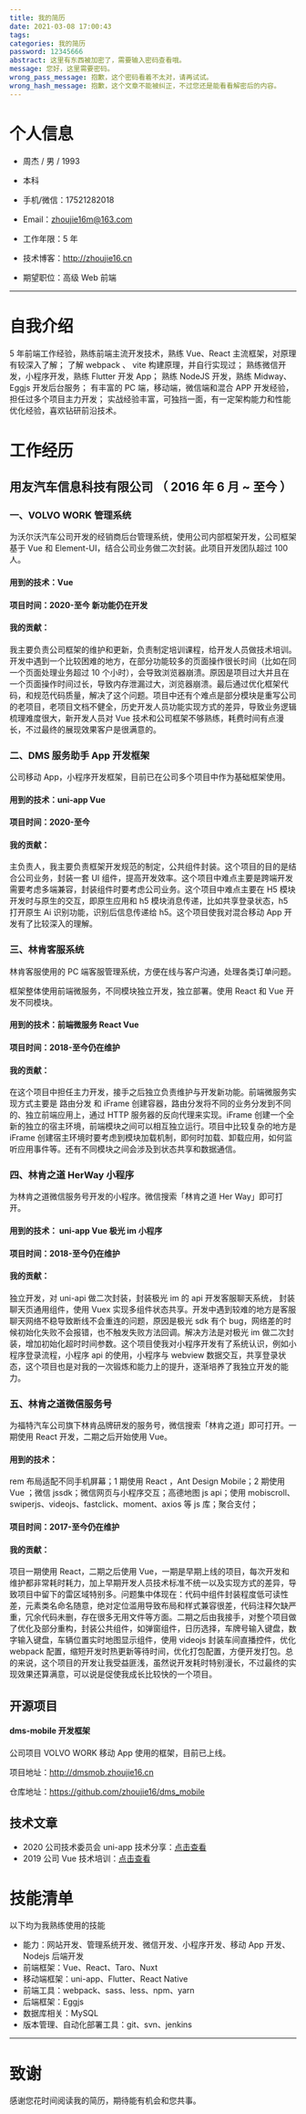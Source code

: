 ```yaml
---
title: 我的简历
date: 2021-03-08 17:00:43
tags:
categories: 我的简历
password: 12345666
abstract: 这里有东西被加密了，需要输入密码查看哦。
message: 您好，这里需要密码。
wrong_pass_message: 抱歉，这个密码看着不太对，请再试试。
wrong_hash_message: 抱歉，这个文章不能被纠正，不过您还是能看看解密后的内容。
---
```


# 个人信息

- 周杰 / 男 / 1993

- 本科

- 手机/微信：17521282018
- Email：zhoujie16m@163.com
- 工作年限：5 年
- 技术博客：http://zhoujie16.cn
- 期望职位：高级 Web 前端

---

# 自我介绍

5 年前端工作经验，熟练前端主流开发技术，熟练 Vue、React 主流框架，对原理有较深入了解；
了解 webpack 、 vite 构建原理，并自行实现过；
熟练微信开发，小程序开发，熟练 Flutter 开发 App；
熟练 NodeJS 开发，熟练 Midway、Eggjs 开发后台服务；
有丰富的 PC 端，移动端，微信端和混合 APP 开发经验，担任过多个项目主力开发；
实战经验丰富，可独挡一面，有一定架构能力和性能优化经验，喜欢钻研前沿技术。

# 工作经历

## 用友汽车信息科技有限公司 （ 2016 年 6 月 ~ 至今 ）

### 一、VOLVO WORK 管理系统

为沃尔沃汽车公司开发的经销商后台管理系统，使用公司内部框架开发，公司框架基于 Vue 和 Element-UI，结合公司业务做二次封装。此项目开发团队超过 100 人。

#### 用到的技术：Vue

#### 项目时间：2020-至今 新功能仍在开发

#### 我的贡献：

我主要负责公司框架的维护和更新，负责制定培训课程，给开发人员做技术培训。开发中遇到一个比较困难的地方，在部分功能较多的页面操作很长时间（比如在同一个页面处理业务超过 10 个小时），会导致浏览器崩溃。原因是项目过大并且在一个页面操作时间过长，导致内存泄漏过大，浏览器崩溃。最后通过优化框架代码，和规范代码质量，解决了这个问题。项目中还有个难点是部分模块是重写公司的老项目，老项目文档不健全，历史开发人员功能实现方式的差异，导致业务逻辑梳理难度很大，新开发人员对 Vue 技术和公司框架不够熟练，耗费时间有点漫长，不过最终的展现效果客户是很满意的。

### 二、DMS 服务助手 App 开发框架

公司移动 App，小程序开发框架，目前已在公司多个项目中作为基础框架使用。

#### 用到的技术：uni-app Vue

#### 项目时间：2020-至今

#### 我的贡献：

主负责人，我主要负责框架开发规范的制定，公共组件封装。这个项目的目的是结合公司业务，封装一套 UI 组件，提高开发效率。这个项目中难点主要是跨端开发需要考虑多端兼容，封装组件时要考虑公司业务。这个项目中难点主要在 H5 模块开发时与原生的交互，即原生应用和 h5 模块消息传递，比如共享登录状态，h5 打开原生 Ai 识别功能，识别后信息传递给 h5。这个项目使我对混合移动 App 开发有了比较深入的理解。

### 三、林肯客服系统

林肯客服使用的 PC 端客服管理系统，方便在线与客户沟通，处理各类订单问题。

框架整体使用前端微服务，不同模块独立开发，独立部署。使用 React 和 Vue 开发不同模块。

#### 用到的技术：前端微服务 React Vue

#### 项目时间：2018-至今仍在维护

#### 我的贡献：

在这个项目中担任主力开发，接手之后独立负责维护与开发新功能。前端微服务实现方式主要是 路由分发 和 iFrame 创建容器，路由分发将不同的业务分发到不同的、独立前端应用上，通过 HTTP 服务器的反向代理来实现。iFrame 创建一个全新的独立的宿主环境，前端模块之间可以相互独立运行。项目中比较复杂的地方是 iFrame 创建宿主环境时要考虑到模块加载机制，即何时加载、卸载应用，如何监听应用事件等。还有不同模块之间会涉及到状态共享和数据通信。

### 四、林肯之道 HerWay 小程序

为林肯之道微信服务号开发的小程序。微信搜索「林肯之道 Her Way」即可打开。

#### 用到的技术： uni-app Vue 极光 im 小程序

#### 项目时间：2018-至今仍在维护

#### 我的贡献：

独立开发，对 uni-api 做二次封装，封装极光 im 的 api 开发客服聊天系统， 封装聊天页通用组件，使用 Vuex 实现多组件状态共享。开发中遇到较难的地方是客服聊天网络不稳导致断线不会重连的问题，原因是极光 sdk 有个 bug，网络差的时候初始化失败不会报错，也不触发失败方法回调。解决方法是对极光 im 做二次封装，增加初始化超时时间参数。这个项目使我对小程序开发有了系统认识，例如小程序登录流程，小程序 api 的使用，小程序与 webview 数据交互，共享登录状态，这个项目也是对我的一次锻炼和能力上的提升，逐渐培养了我独立开发的能力。

### 五、林肯之道微信服务号

为福特汽车公司旗下林肯品牌研发的服务号，微信搜索「林肯之道」即可打开。一期使用 React 开发，二期之后开始使用 Vue。

#### 用到的技术：

rem 布局适配不同手机屏幕；1 期使用 React ，Ant Design Mobile；2 期使用 Vue ；微信 jssdk；微信网页与小程序交互；高德地图 js api；使用 mobiscroll、swiperjs、videojs、fastclick、moment、axios 等 js 库；聚合支付；

#### 项目时间：2017-至今仍在维护

#### 我的贡献：

项目一期使用 React，二期之后使用 Vue，一期是早期上线的项目，每次开发和维护都非常耗时耗力，加上早期开发人员技术标准不统一以及实现方式的差异，导致项目中留下的雷区域特别多。问题集中体现在：代码中组件封装程度低可读性差，元素类名命名随意，绝对定位滥用导致布局和样式兼容很差，代码注释欠缺严重，冗余代码未删，存在很多无用文件等方面。二期之后由我接手，对整个项目做了优化及部分重构，封装公共组件，如弹窗组件，日历选择，车牌号输入键盘，数字输入键盘，车辆位置实时地图显示组件，使用 videojs 封装车间直播控件，优化 webpack 配置，缩短开发时热更新等待时间，优化打包配置，方便开发打包。总的来说，这个项目的开发让我受益匪浅，虽然说开发耗时特别漫长，不过最终的实现效果还算满意，可以说是促使我成长比较快的一个项目。

## 开源项目

#### dms-mobile 开发框架

公司项目 VOLVO WORK 移动 App 使用的框架，目前已上线。

项目地址：http://dmsmob.zhoujie16.cn

仓库地址：https://github.com/zhoujie16/dms_mobile

## 技术文章

- 2020 公司技术委员会 uni-app 技术分享：[点击查看](http://www.zhoujie16.cn/2020/12/10/%E5%89%8D%E7%AB%AF/uni-app-guide/)
- 2019 公司 Vue 技术培训：[点击查看](http://www.zhoujie16.cn/categories/%E5%85%AC%E5%8F%B8Vue%E6%8A%80%E6%9C%AF%E5%9F%B9%E8%AE%AD/)

# 技能清单

以下均为我熟练使用的技能

- 能力：网站开发、管理系统开发、微信开发、小程序开发、移动 App 开发、Nodejs 后端开发
- 前端框架：Vue、React、Taro、Nuxt
- 移动端框架：uni-app、Flutter、React Native
- 前端工具：webpack、sass、less、npm、yarn
- 后端框架：Eggjs
- 数据库相关：MySQL
- 版本管理、自动化部署工具：git、svn、jenkins

---

# 致谢

感谢您花时间阅读我的简历，期待能有机会和您共事。
